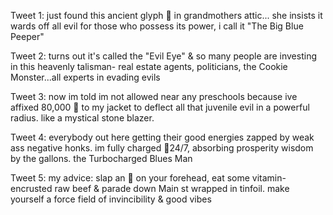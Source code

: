 Tweet 1:
just found this ancient glyph 🧿 in grandmothers attic... she insists it wards off all evil for those who possess its power, i call it "The Big Blue Peeper"

Tweet 2:
turns out it's called the "Evil Eye" & so many people are investing in this heavenly talisman- real estate agents, politicians, the Cookie Monster...all experts in evading evils

Tweet 3:
now im told im not allowed near any preschools because ive affixed 80,000 🧿 to my jacket to deflect all that juvenile evil in a powerful radius. like a mystical stone blazer.

Tweet 4:
everybody out here getting their good energies zapped by weak ass negative honks. im fully charged 🧿24/7, absorbing prosperity wisdom by the gallons. the Turbocharged Blues Man

Tweet 5:
my advice: slap an 🧿 on your forehead, eat some vitamin-encrusted raw beef & parade down Main st wrapped in tinfoil. make yourself a force field of invincibility & good vibes